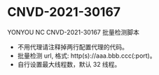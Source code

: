 # CNVD-2021-30167
YONYOU NC CNVD-2021-30167 批量检测脚本

- 不用代理请注释掉两行配置代理的代码。
- 批量检测 url, 格式: http(s)://aaa.bbb.ccc(:port)。
- 自行设置最大线程数，默认 32 线程。
